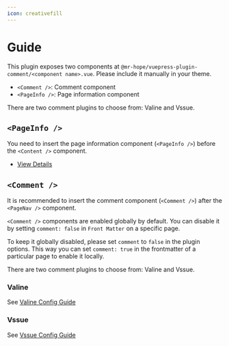 ```yaml
---
icon: creativefill
---
```


# Guide

This plugin exposes two components at `@mr-hope/vuepress-plugin-comment/<component name>.vue`. Please include it manually in your theme.

- `<Comment />`: Comment component
- `<PageInfo />`: Page information component

There are two comment plugins to choose from: Valine and Vssue.

## `<PageInfo />`

You need to insert the page information component (`<PageInfo />`) before the `<Content />` component.

- [View Details](page-info.md)

## `<Comment />`

It is recommended to insert the comment component (`<Comment />`) after the `<PageNav />` component.

`<Comment />` components are enabled globally by default. You can disable it by setting `comment: false` in `Front Matter` on a specific page.

To keep it globally disabled, please set `comment` to `false` in the plugin options. This way you can set `comment: true` in the frontmatter of a particular page to enable it locally.

There are two comment plugins to choose from: Valine and Vssue.

### Valine

See [Valine Config Guide](valine.md)

### Vssue

See [Vssue Config Guide](vssue.md)
